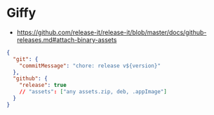 # Giffy

- https://github.com/release-it/release-it/blob/master/docs/github-releases.md#attach-binary-assets

```json
{
  "git": {
    "commitMessage": "chore: release v${version}"
  },
  "github": {
    "release": true
    // "assets": ["any assets.zip, deb, .appImage"]
  }
}
```
